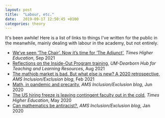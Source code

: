 ```yaml
---
layout: post
title:  "Labour, etc."
date:   2019-09-17 12:50:45 +0100
categories: theory
---
```


It's been awhile! Here is a list of links to things I've written for the public in the meanwhile, mainly dealing with labour in the academy, but not entirely.
- [We’ve seen ‘The Chair’. Now it’s time for ‘The Adjunct’](https://www.timeshighereducation.com/blog/weve-seen-chair-now-its-time-adjunct), *Times Higher Education*, Sep 2021
- <a href="https://dearbornhub.net/?p=1018">Reflections on the Inside-Out Program training<a>, <i>UM-Dearborn Hub for Teaching and Learning Resources</i>, Aug 2021
- <a href="https://blogs.ams.org/inclusionexclusion/2021/02/01/the-mathjob-market-is-bad-but-what-else-is-new-a-2020-retrospective/">The mathjob market is bad. But what else is new? A 2020 retrospective<a>, <i>AMS Inclusion/Exclusion blog</i>, Feb 2021
- <a href="https://blogs.ams.org/inclusionexclusion/2020/06/30/math-in-pandemic-and-precarity/">Math, in pandemic and precarity<a>, <i>AMS Inclusion/Exclusion blog</i>, Jun 2020
- <a href="https://www.timeshighereducation.com/opinion/us-hiring-freeze-leaving-contingent-faculty-out-cold">The US hiring freeze is leaving contingent faculty out in the cold<a>, <i>Times Higher Education</i>, May 2020
- <a href="https://blogs.ams.org/inclusionexclusion/2020/01/31/can-mathematics-be-antiracist/">Can mathematics be antiracist?<a>, <i>AMS Inclusion/Exclusion blog</i>, Jan 2020